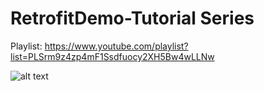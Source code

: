 # RetrofitDemo-Tutorial Series

Playlist:
https://www.youtube.com/playlist?list=PLSrm9z4zp4mF1Ssdfuocy2XH5Bw4wLLNw

![alt text](https://i.postimg.cc/nh5dS587/retrofit.png)
